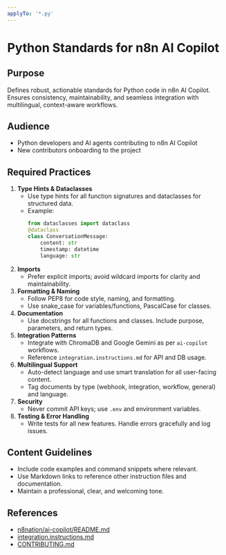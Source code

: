 ```yaml
---
applyTo: '*.py'
---
```

# Python Standards for n8n AI Copilot

## Purpose
Defines robust, actionable standards for Python code in n8n AI Copilot. Ensures consistency, maintainability, and seamless integration with multilingual, context-aware workflows.

## Audience
- Python developers and AI agents contributing to n8n AI Copilot
- New contributors onboarding to the project

## Required Practices
1. **Type Hints & Dataclasses**
   - Use type hints for all function signatures and dataclasses for structured data.
   - Example:
     ```python
     from dataclasses import dataclass
     @dataclass
     class ConversationMessage:
         content: str
         timestamp: datetime
         language: str
     ```
2. **Imports**
   - Prefer explicit imports; avoid wildcard imports for clarity and maintainability.
3. **Formatting & Naming**
   - Follow PEP8 for code style, naming, and formatting.
   - Use snake_case for variables/functions, PascalCase for classes.
4. **Documentation**
   - Use docstrings for all functions and classes. Include purpose, parameters, and return types.
5. **Integration Patterns**
   - Integrate with ChromaDB and Google Gemini as per `ai-copilot` workflows.
   - Reference `integration.instructions.md` for API and DB usage.
6. **Multilingual Support**
   - Auto-detect language and use smart translation for all user-facing content.
   - Tag documents by type (webhook, integration, workflow, general) and language.
7. **Security**
   - Never commit API keys; use `.env` and environment variables.
8. **Testing & Error Handling**
   - Write tests for all new features. Handle errors gracefully and log issues.

## Content Guidelines
- Include code examples and command snippets where relevant.
- Use Markdown links to reference other instruction files and documentation.
- Maintain a professional, clear, and welcoming tone.

## References
- [n8nation/ai-copilot/README.md](../../n8nation/ai-copilot/README.md)
- [integration.instructions.md](./integration.instructions.md)
- [CONTRIBUTING.md](../CONTRIBUTING.md)